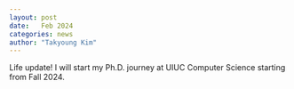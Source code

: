 ```yaml
---
layout: post
date:   Feb 2024
categories: news
author: "Takyoung Kim"
---
```


Life update! I will start my Ph.D. journey at UIUC Computer Science starting from Fall 2024.